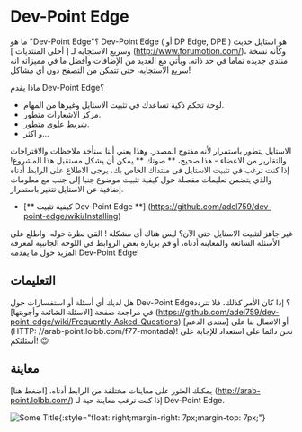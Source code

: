 # Dev-Point Edge

ما هو "Dev-Point Edge"؟ Dev-Point Edge ( أو DP Edge, DPE ) هو استايل حديث وسريع الاستجابه لـ [ أحلى المنتديات ] (http://www.forumotion.com/)، وكأنه نسخة منتدى جديده تماما في حد ذاته. ويأتي مع العديد من الإضافات وأفضل ما في مميزاته انه سريع الاستجابه، حتى تتمكن من التصفح دون أي مشاكل!

ماذا يقدم Dev-Point Edge؟

- لوحة تحكم ذكية تساعدك في تثبيت الاستايل وغيرها من المهام.
- مركز الاشعارات متطور.
- شريط علوي متطور.
- و اكثر...

الاستايل يتطور باستمرار لأنه مفتوح المصدر. وهذا يعني أننا سنأخذ ملاحظات والاقتراحات والتقارير من الاعضاء - هذا صحيح، ** صوتك ** يمكن أن يشكل مستقبل هذا المشروع! إذا كنت ترغب في تثبيت الاستايل فى منتداك الخاص بك، يرجى الاطلاع على الرابط أدناه والذي يتضمن تعليمات مفصلة حول كيفية تثبيت موضوع جنبا إلى جنب مع معلومات إضافية عن الاستايل تتغير باستمرار.

- [** كيفية تثبيت Dev-Point Edge **] (https://github.com/adel759/dev-point-edge/wiki/Installing)

غير جاهز لتثبيت الاستايل حتى الآن؟ ليس هناك أى مشكلة ! القي نظرة حوله، واطلع على الأسئلة الشائعة والمعاينه أدناه، أو قم بزيارة بعض الروابط في اللوحة الجانبية لمعرفة المزيد حول ما يقدمه Dev-Point Edge!

## التعليمات

هل لديك أي أسئلة أو استفسارات حول Dev-Point Edge؟ إذا كان الأمر كذلك، فلا تتردد في مراجعة صفحة [الاسئلة الشائعة وأجوبتها] (https://github.com/adel759/dev-point-edge/wiki/Frequently-Asked-Questions) أو الاتصال بنا على [منتدى الدعم] (HTTP: //arab-point.lolbb.com/f77-montada)! نحن دائما على استعداد للإجابة على أسئلتكم! :wink:

## معاينة
يمكنك العثور على معاينات مختلفة من الرابط أدناه. [اضغط هنا] (http://arab-point.lolbb.com/) إذا كنت ترغب معاينة حية لـ Dev-Point Edge.

![Some Title](http://placehold.it/image.jpeg){:style="float: right;margin-right: 7px;margin-top: 7px;"}
